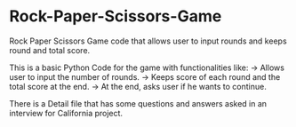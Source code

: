 # Rock-Paper-Scissors-Game
Rock Paper Scissors Game code that allows user to input rounds and keeps round and total score.

This is a basic Python Code for the game with functionalities like:
	-> Allows user to input the number of rounds.
	-> Keeps score of each round and the total score at the end.
	-> At the end, asks user if he wants to continue.
	
There is a Detail file that has some questions and answers asked in an interview for California project.

